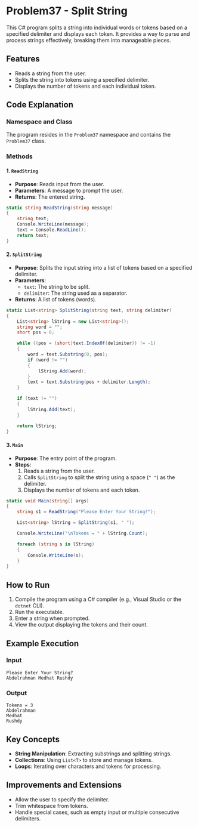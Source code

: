 # Problem37 - Split String

This C# program splits a string into individual words or tokens based on a specified delimiter and displays each token. It provides a way to parse and process strings effectively, breaking them into manageable pieces.

## Features
- Reads a string from the user.
- Splits the string into tokens using a specified delimiter.
- Displays the number of tokens and each individual token.

## Code Explanation

### Namespace and Class
The program resides in the `Problem37` namespace and contains the `Problem37` class.

### Methods

#### 1. `ReadString`
- **Purpose**: Reads input from the user.
- **Parameters**: A message to prompt the user.
- **Returns**: The entered string.

```csharp
static string ReadString(string message)
{
    string text;
    Console.WriteLine(message);
    text = Console.ReadLine();
    return text;
}
```

#### 2. `SplitString`
- **Purpose**: Splits the input string into a list of tokens based on a specified delimiter.
- **Parameters**:
  - `text`: The string to be split.
  - `delimiter`: The string used as a separator.
- **Returns**: A list of tokens (words).

```csharp
static List<string> SplitString(string text, string delimiter)
{
    List<string> lString = new List<string>();
    string word = "";
    short pos = 0;

    while ((pos = (short)text.IndexOf(delimiter)) != -1)
    {
        word = text.Substring(0, pos);
        if (word != "")
        {
            lString.Add(word);
        }
        text = text.Substring(pos + delimiter.Length);
    }

    if (text != "")
    {
        lString.Add(text);
    }

    return lString;
}
```

#### 3. `Main`
- **Purpose**: The entry point of the program.
- **Steps**:
  1. Reads a string from the user.
  2. Calls `SplitString` to split the string using a space (`" "`) as the delimiter.
  3. Displays the number of tokens and each token.

```csharp
static void Main(string[] args)
{
    string s1 = ReadString("Please Enter Your String?");

    List<string> lString = SplitString(s1, " ");

    Console.WriteLine("\nTokens = " + lString.Count);

    foreach (string s in lString)
    {
        Console.WriteLine(s);
    }
}
```

## How to Run
1. Compile the program using a C# compiler (e.g., Visual Studio or the `dotnet` CLI).
2. Run the executable.
3. Enter a string when prompted.
4. View the output displaying the tokens and their count.

## Example Execution
### Input
```
Please Enter Your String?
Abdelrahman Medhat Rushdy
```

### Output
```
Tokens = 3
Abdelrahman
Medhat
Rushdy
```

## Key Concepts
- **String Manipulation**: Extracting substrings and splitting strings.
- **Collections**: Using `List<T>` to store and manage tokens.
- **Loops**: Iterating over characters and tokens for processing.

## Improvements and Extensions
- Allow the user to specify the delimiter.
- Trim whitespace from tokens.
- Handle special cases, such as empty input or multiple consecutive delimiters.


